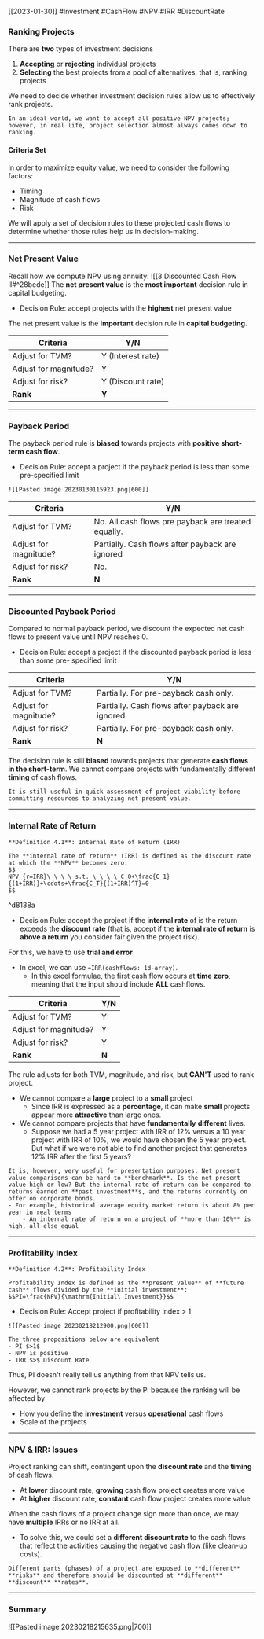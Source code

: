 [[2023-01-30]] #Investment #CashFlow #NPV #IRR #DiscountRate 

### Ranking Projects
There are **two** types of investment decisions
1. **Accepting** or **rejecting** individual projects
2. **Selecting** the best projects from a pool of alternatives, that is, ranking projects

We need to decide whether investment decision rules allow us to effectively rank projects.

```ad-note
In an ideal world, we want to accept all positive NPV projects; however, in real life, project selection almost always comes down to ranking.
```

#### Criteria Set
In order to maximize equity value, we need to consider the following factors:
- Timing
- Magnitude of cash flows
- Risk

We will apply a set of decision rules to these projected cash flows to determine whether those rules help us in decision-making.

---

### Net Present Value
Recall how we compute NPV using annuity: ![[3 Discounted Cash Flow II#^28bede]]
The **net present value** is the **most important** decision rule in capital budgeting.
- Decision Rule: accept projects with the **highest** net present value

The net present value is the **important** decision rule in **capital budgeting**.

| Criteria              | Y/N               |
| --------------------- | ----------------- |
| Adjust for TVM?       | Y (Interest rate) |
| Adjust for magnitude? | Y                 |
| Adjust for risk?      | Y (Discount rate) |
| **Rank**                  | **Y**                  |

---

### Payback Period
The payback period rule is **biased** towards projects with **positive short-term cash flow**.
- Decision Rule: accept a project if the payback period is less than some pre-specified limit

```ad-example
![[Pasted image 20230130115923.png|600]]
```

| Criteria              | Y/N                                                |
| --------------------- | -------------------------------------------------- |
| Adjust for TVM?       | No. All cash flows pre payback are treated equally. |
| Adjust for magnitude? | Partially. Cash flows after payback are ignored    |
| Adjust for risk?      | No.                                               |
| **Rank**                  | **N**                                                  | 

---

### Discounted Payback Period
Compared to normal payback period, we discount the expected net cash flows to present value until NPV reaches 0.
- Decision Rule: accept a project if the discounted payback period is less than some pre- specified limit

| Criteria              | Y/N                                                |
| --------------------- | -------------------------------------------------- |
| Adjust for TVM?       | Partially. For pre-payback cash only. |
| Adjust for magnitude? | Partially. Cash flows after payback are ignored    |
| Adjust for risk?      | Partially.  For pre-payback cash only.                                               |
| **Rank**                  | **N**                                                  | 

The decision rule is still **biased** towards projects that generate **cash flows in the short-term**. We cannot compare projects with fundamentally different **timing** of cash flows.

```ad-note
It is still useful in quick assessment of project viability before committing resources to analyzing net present value.
```

---

### Internal Rate of Return

```ad-important
**Definition 4.1**: Internal Rate of Return (IRR)

The **internal rate of return** (IRR) is defined as the discount rate at which the **NPV** becomes zero:
$$
NPV_{r=IRR}\ \ \ \ s.t. \ \ \ \ C_0+\frac{C_1}{(1+IRR)}+\cdots+\frac{C_T}{(1+IRR)^T}=0
$$
```

^d8138a

- Decision Rule: accept the project if the **internal rate** of is the return exceeds the **discount rate** (that is, accept if the **internal rate of return** is **above a return** you consider fair given the project risk).

For this, we have to use **trial and error**
- In excel, we can use `=IRR(cashflows: 1d-array)`.
	- In this excel formulae, the first cash flow occurs at **time** **zero**, meaning that the input should include **ALL** cashflows.

| Criteria              | Y/N                                                |
| --------------------- | -------------------------------------------------- |
| Adjust for TVM?       | Y |
| Adjust for magnitude? | Y    |
| Adjust for risk?      | Y                                               |
| **Rank**                  | **N**                                                  | 

The rule adjusts for both TVM, magnitude, and risk, but **CAN'T** used to rank project.
- We cannot compare a **large** project to a **small** project
	- Since IRR is expressed as a **percentage**, it can make **small** projects appear more **attractive** than large ones.
- We cannot compare projects that have **fundamentally** **different** lives.
	- Suppose we had a 5 year project with IRR of 12% versus a 10 year project with IRR of 10%, we would have chosen the 5 year project. But what if we were not able to find another project that generates 12% IRR after the first 5 years? 
    
```ad-note
It is, however, very useful for presentation purposes. Net present value comparisons can be hard to **benchmark**. Is the net present value high or low? But the internal rate of return can be compared to returns earned on **past investment**s, and the returns currently on offer on corporate bonds.
- For example, historical average equity market return is about 8% per year in real terms
	- An internal rate of return on a project of **more than 10%** is high, all else equal
```

---

### Profitability Index

```ad-important
**Definition 4.2**: Profitability Index

Profitability Index is defined as the **present value** of **future cash** flows divided by the **initial investment**:
$$PI=\frac{NPV}{\mathrm{Initial\ Investment}}$$
```
- Decision Rule: Accept project if profitability index > 1

```ad-example
![[Pasted image 20230218212900.png|600]]
```

```ad-summary
The three propositions below are equivalent
- PI $>1$
- NPV is positive
- IRR $>$ Discount Rate
```

Thus, PI doesn't really tell us anything from that NPV tells us.

However, we cannot rank projects by the PI because the ranking will be affected by
- How you define the **investment** versus **operational** cash flows
- Scale of the projects

---

### NPV & IRR:  Issues
Project ranking can shift, contingent upon the **discount rate** and the **timing** of cash flows.
- At **lower** discount rate, **growing** cash flow project creates more value
- At **higher** discount rate, **constant** cash flow project creates more value

When the cash flows of a project change sign more than once, we may have **multiple** IRRs or no IRR at all.
- To solve this, we  could set a **different discount rate** to the cash flows that reflect the activities causing the negative cash flow (like clean-up costs).

```ad-warning
Different parts (phases) of a project are exposed to **different** **risks** and therefore should be discounted at **different** **discount** **rates**.
```

---

### Summary
![[Pasted image 20230218215635.png|700]]
